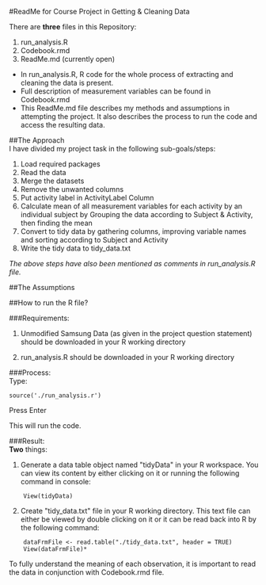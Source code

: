 #ReadMe for Course Project in Getting & Cleaning Data


There are **three** files in this Repository: 
 
1. run_analysis.R  
2. Codebook.rmd  
3. ReadMe.md (currently open)  

- In run_analysis.R, R code for the whole process of extracting and cleaning the data is present.   
- Full description of measurement variables can be found in Codebook.rmd  
- This ReadMe.md file describes my methods and assumptions in attempting the project. It also describes the process to run the code and access the resulting data.  


##The Approach  
I have divided my project task in the following sub-goals/steps:  

1. Load required packages  
2. Read the data  
3. Merge the datasets  
4. Remove the unwanted columns  
5. Put activity label in ActivityLabel Column  
6. Calculate mean of all measurement variables for each activity by an individual subject by Grouping the data according to Subject & Activity, then finding the mean  
7. Convert to tidy data by gathering columns, improving variable names and sorting according to Subject and Activity  
8. Write the tidy data to tidy_data.txt  

*The above steps have also been mentioned as comments in run_analysis.R file.*  

  
##The Assumptions  
  

  
##How to run the R file?  

  
###Requirements:  
1. Unmodified Samsung Data (as given in the project question statement) should be downloaded in your R working directory  

2. run_analysis.R should be downloaded in your R working directory  

  
###Process:  
Type:   

    source('./run_analysis.r')  

Press Enter  

This will run the code.  

  
###Result:  
**Two** things:
  
1. Generate a data table object named "tidyData" in your R workspace. You can view its content by either clicking on it or running the following command in console:   

````
    View(tidyData)   
````   

2. Create "tidy_data.txt" file in your R working directory. This text file can either be viewed by double clicking on it or it can be read back into R by the following command:  

````
    dataFrmFile <- read.table("./tidy_data.txt", header = TRUE)  
    View(dataFrmFile)*  
````

To fully understand the meaning of each observation, it is important to read the data in conjunction with Codebook.rmd file.   

	

	







